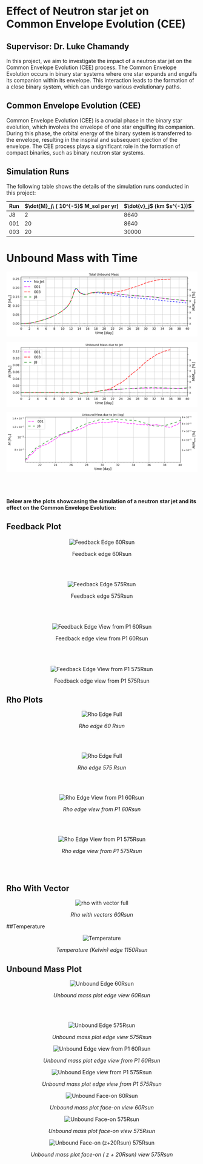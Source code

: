 
# Effect of Neutron star jet on Common Envelope Evolution (CEE)
## Supervisor: Dr. Luke Chamandy

In this project, we aim to investigate the impact of a neutron star jet on the Common Envelope Evolution (CEE) process. The Common Envelope Evolution occurs in binary star systems where one star expands and engulfs its companion within its envelope. This interaction leads to the formation of a close binary system, which can undergo various evolutionary paths.

## Common Envelope Evolution (CEE)

Common Envelope Evolution (CEE) is a crucial phase in the binary star evolution, which involves the envelope of one star engulfing its companion. During this phase, the orbital energy of the binary system is transferred to the envelope, resulting in the inspiral and subsequent ejection of the envelope. The CEE process plays a significant role in the formation of compact binaries, such as binary neutron star systems.

## Simulation Runs

The following table shows the details of the simulation runs conducted in this project:

| Run | \$\dot{M}_j\ ( 10^{-5}$ M_sol per yr)  | \$\dot{v}_j\$ (km \$s^{-1})\$ |
| --- | ---------- | ---------- |
| J8  | 2          | 8640       |
| 001 | 20         | 8640       |
| 003 | 20         | 30000      |


# Unbound Mass with Time

<p align="center">
<img src="/Plots/Total Unbound Mass.png" alt="Total Unbound Mass" align="center">
<p>

<p align="center">
<img src="/Plots/Total Unbound Mass due to jet only.png" alt="Total Unbound Mass jet only" align="center">
<p>

<p align="center">
<img src="/Plots/Unbound Mass due to jet in log (difference).png" alt="Difference in run 001 and J8" align="center">
<p>




<br><br>

#### Below are the plots showcasing the simulation of a neutron star jet and its effect on the Common Envelope Evolution:



## Feedback Plot

<p align="center">
<img src="/Plots/Feedback%20Plots/Feedback_edge_60Rsun.gif" alt="Feedback Edge 60Rsun" align="center">
<p>
<p align="center">Feedback edge 60Rsun</p>

<br> <br>

<p align="center">
<img src="/Plots/Feedback%20Plots/Feedback_edge_575Rsun.gif" alt="Feedback Edge 575Rsun" align="center">
<p>
<p align="center">Feedback edge 575Rsun</p>

<br><br>

<p align="center">
<img src="/Plots/Feedback%20Plots/Feedback_edge_P1_60Rsun.gif" alt="Feedback Edge View from P1 60Rsun" align="center">
<p>
<p align="center">Feedback edge view from P1 60Rsun</p>

<br><br>

<p align="center">
<img src="/Plots/Feedback%20Plots/Feedback_edge_P1_575Rsun.gif" alt="Feedback Edge View from P1 575Rsun" align="center">
<p>
<p align="center">Feedback edge view from P1 575Rsun</p>



## Rho Plots


<p align="center">
  <img src="/Plots/Rho/rho_edge_60Rsun.gif" alt="Rho Edge Full">
</p>
<p align="center"><em>Rho edge 60 Rsun </em></p>

<br><br>

<p align="center">
  <img src="/Plots/Rho/rho_edge_575Rsun.gif" alt="Rho Edge Full">
</p>
<p align="center"><em>Rho edge 575 Rsun</em></p>

<br><br>

<p align="center">
  <img src="/Plots/Rho/rho_edge_P1_60Rsun.gif" alt="Rho Edge View from P1 60Rsun">
</p>
<p align="center"><em>Rho edge view from P1 60Rsun</em></p>

<br><br>

<p align="center">
  <img src="/Plots/Rho/rho_edge_P1_575Rsun.gif" alt="Rho Edge View from P1 575Rsun">
</p>
<p align="center"><em>Rho edge view from P1 575Rsun</em></p>

<br><br>

## Rho With Vector

<p align="center">
  <img src="/Plots/Other_Plots/rho_with_vectors_edge_P1_60Rsun.gif" alt="rho with vector full">
</p>
<p align="center"><em>Rho with vectors 60Rsun </em></p>

##Temperature

<p align="center">
  <img src="/Plots/Other_Plots/temperature_edge_1150.gif" alt="Temperature">
</p>
<p align="center"><em>Temperature (Kelvin) edge 1150Rsun  </em></p>

## Unbound Mass Plot

<p align="center">
  <img src="/Plots/Unbound/Unbound_mass_Edge_60.gif" alt="Unbound Edge 60Rsun">
</p>
<p align="center"><em>Unbound mass plot edge view 60Rsun </em></p>

<br><br>

<p align="center">
  <img src="/Plots/Unbound/Unbound_mass_Edge_575.gif" alt="Unbound Edge 575Rsun">
</p>
<p align="center"><em>Unbound mass plot edge view 575Rsun </em></p>

<p align="center">
  <img src="/Plots/Unbound/Unbound_mass_Edge_P1_60.gif" alt="Unbound Edge view from P1 60Rsun">
</p>
<p align="center"><em>Unbound mass plot edge view from P1 60Rsun </em></p>

<p align="center">
  <img src="/Plots/Unbound/Unbound_mass_Edge_P1_575.gif" alt="Unbound Edge view from P1 575Rsun">
</p>
<p align="center"><em>Unbound mass plot edge view from P1 575Rsun </em></p>


<p align="center">
  <img src="/Plots/Unbound/Unbound_mass_Face_60.gif" alt="Unbound Face-on 60Rsun">
</p>
<p align="center"><em>Unbound mass plot face-on view 60Rsun </em></p>


<p align="center">
  <img src="/Plots/Unbound/Unbound_mass_Face_575.gif" alt="Unbound Face-on 575Rsun">
</p>
<p align="center"><em>Unbound mass plot face-on view 575Rsun </em></p>


<p align="center">
  <img src="/Plots/Unbound/Unbound_face_z_20Rsun.gif" alt="Unbound Face-on (z+20Rsun) 575Rsun">
</p>
<p align="center"><em>Unbound mass plot face-on ( z + 20Rsun) view 575Rsun </em></p>


